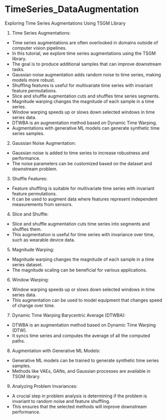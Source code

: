 # TimeSeries_DataAugmentation
Exploring Time Series Augmentations Using TSGM Library
1. Time Series Augmentations:
- Time series augmentations are often overlooked in domains outside of computer vision pipelines.
- In this tutorial, we explore time series augmentations using the TSGM library.
- The goal is to produce additional samples that can improve downstream tasks.
- Gaussian noise augmentation adds random noise to time series, making models more robust.
- Shuffling features is useful for multivariate time series with invariant feature permutations.
- Slice and shuffle augmentation cuts and shuffles time series segments.
- Magnitude warping changes the magnitude of each sample in a time series.
- Window warping speeds up or slows down selected windows in time series data.
- DTWBA is an augmentation method based on Dynamic Time Warping.
- Augmentations with generative ML models can generate synthetic time series samples.

2. Gaussian Noise Augmentation:
- Gaussian noise is added to time series to increase robustness and performance.
- The noise parameters can be customized based on the dataset and downstream problem.

3. Shuffle Features:
- Feature shuffling is suitable for multivariate time series with invariant feature permutations.
- It can be used to augment data where features represent independent measurements from sensors.

4. Slice and Shuffle:
- Slice and shuffle augmentation cuts time series into segments and shuffles them.
- This augmentation is useful for time series with invariance over time, such as wearable device data.

5. Magnitude Warping:
- Magnitude warping changes the magnitude of each sample in a time series dataset.
- The magnitude scaling can be beneficial for various applications.

6. Window Warping:
- Window warping speeds up or slows down selected windows in time series data.
- This augmentation can be used to model equipment that changes speed of change over time.

7. Dynamic Time Warping Barycentric Average (DTWBA):
- DTWBA is an augmentation method based on Dynamic Time Warping (DTW).
- It syncs time series and computes the average of all the computed paths.

8. Augmentation with Generative ML Models:
- Generative ML models can be trained to generate synthetic time series samples.
- Methods like VAEs, GANs, and Gaussian processes are available in TSGM library.

9. Analyzing Problem Invariances:
- A crucial step in problem analysis is determining if the problem is invariant to random noise and feature shuffling.
- This ensures that the selected methods will improve downstream performance.
